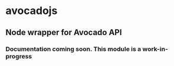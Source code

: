# avocadojs

## Node wrapper for Avocado API


### Documentation coming soon. This module is a work-in-progress
